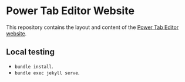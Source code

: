 # Power Tab Editor Website

This repository contains the layout and content of the [Power Tab Editor website](https://powertab.github.io).

## Local testing
- `bundle install`.
- `bundle exec jekyll serve`.
